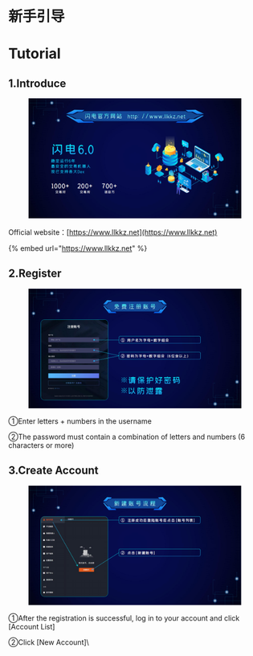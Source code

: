 # 新手引导

# Tutorial

## 1.Introduce <a href="#introduce" id="introduce"></a>

<figure><img src=".gitbook/assets/介绍.png" alt=""><figcaption></figcaption></figure>

Official website：[https://www.llkkz.net](https://www.llkkz.net)

{% embed url="https://www.llkkz.net" %}

## 2.Register <a href="#register" id="register"></a>

<figure><img src=".gitbook/assets/注册.png" alt=""><figcaption></figcaption></figure>

①Enter letters + numbers in the username

②The password must contain a combination of letters and
numbers (6 characters or more)

## 3.Create Account <a href="#account" id="account"></a>

<figure><img src=".gitbook/assets/创建账号.png" alt=""><figcaption></figcaption></figure>

①After the registration is successful, log in to
your account and click [Account List]

②Click [New Account]\
